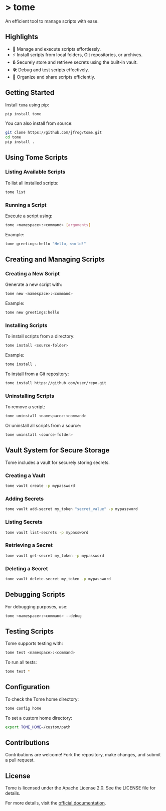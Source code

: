 # > tome

An efficient tool to manage scripts with ease.

## Highlights

- 🚀 Manage and execute scripts effortlessly.
- ⚡️ Install scripts from local folders, Git repositories, or archives.
- 🔒 Securely store and retrieve secrets using the built-in vault.
- 🛠️ Debug and test scripts effectively.
- 📁 Organize and share scripts efficiently.

## Getting Started

Install `tome` using pip:

```bash
pip install tome
```

You can also install from source:

```bash
git clone https://github.com/jfrog/tome.git
cd tome
pip install .
```

## Using Tome Scripts

### Listing Available Scripts

To list all installed scripts:

```bash
tome list
```

### Running a Script

Execute a script using:

```bash
tome <namespace>:<command> [arguments]
```

Example:

```bash
tome greetings:hello "Hello, world!"
```

## Creating and Managing Scripts

### Creating a New Script

Generate a new script with:

```bash
tome new <namespace>:<command>
```

Example:

```bash
tome new greetings:hello
```

### Installing Scripts

To install scripts from a directory:

```bash
tome install <source-folder>
```

Example:

```bash
tome install .
```

To install from a Git repository:

```bash
tome install https://github.com/user/repo.git
```

### Uninstalling Scripts

To remove a script:

```bash
tome uninstall <namespace>:<command>
```

Or uninstall all scripts from a source:

```bash
tome uninstall <source-folder>
```

## Vault System for Secure Storage

Tome includes a vault for securely storing secrets.

### Creating a Vault

```bash
tome vault create -p mypassword
```

### Adding Secrets

```bash
tome vault add-secret my_token "secret_value" -p mypassword
```

### Listing Secrets

```bash
tome vault list-secrets -p mypassword
```

### Retrieving a Secret

```bash
tome vault get-secret my_token -p mypassword
```

### Deleting a Secret

```bash
tome vault delete-secret my_token -p mypassword
```

## Debugging Scripts

For debugging purposes, use:

```bash
tome <namespace>:<command> --debug
```

## Testing Scripts

Tome supports testing with:

```bash
tome test <namespace>:<command>
```

To run all tests:

```bash
tome test *
```

## Configuration

To check the Tome home directory:

```bash
tome config home
```

To set a custom home directory:

```bash
export TOME_HOME=/custom/path
```

## Contributions

Contributions are welcome! Fork the repository, make changes, and submit a pull request.

## License

Tome is licensed under the Apache License 2.0. See the LICENSE file for details.

For more details, visit the [official documentation](https://jfrog.github.io/tome/).
